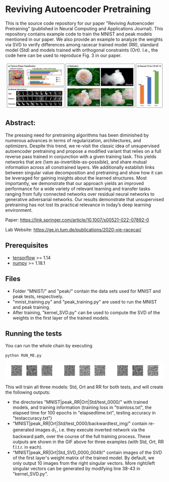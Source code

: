 # Reviving Autoencoder Pretraining

This is the source code repository for our paper
"Reviving Autoencoder Pretraining" (published in Neural Computing and Applications Journal).
This repository contains example code to train the MNIST and peak models mentioned in our paper. We also provide an example to analyze the weights via SVD to verify differences among racecar trained model (RR), standard model (Std) and models trained with orthogonal constraints (Ort). I.e., the code here can be used to reproduce Fig. 3 in our paper.


![racecar Training teaser](resources/racecar-teaser.jpg)

## Abstract:

The pressing need for pretraining algorithms has been diminished by numerous advances in terms of regularization, architectures, and optimizers. Despite this trend, we re-visit the classic idea of unsupervised autoencoder pretraining and propose a modified variant that relies on a full reverse pass trained in conjunction with a given training task. This yields networks that are {\em as-invertible-as-possible}, and share mutual information across all constrained layers. We additionally establish links between singular value decomposition and pretraining and show how it can be leveraged for gaining insights about the learned structures. Most importantly, we demonstrate that our approach yields an improved performance for a wide variety of relevant learning and transfer tasks ranging from fully connected networks over residual neural networks to generative adversarial networks. Our results demonstrate that unsupervised pretraining has not lost its practical relevance in today’s deep learning environment.

Paper: <https://link.springer.com/article/10.1007/s00521-022-07892-0>

Lab Website: <https://ge.in.tum.de/publications/2020-xie-racecar/>

## Prerequisites

* [tensorflow](https://www.tensorflow.org/install) >= 1.14
* [numpy](https://numpy.org/install/)  >= 1.18.1

## Files

* Folder "MNIST/" and "peak/" contain the data sets used for MNIST and peak tests, respectively.
* "mnist_training.py" and "peak_training.py" are used to run the MNIST and peak training.
* After training, "kernel_SVD.py" can be used to compute the SVD of the weights in the first layer of the trained models.

## Running the tests
You can run the whole chain by executing
```
python RUN_ME.py
```

![An example evolution of the reverse pass for Std, Ort and RR.](resources/svd-output.gif)

This will train all three models: Std, Ort and RR for both tests, and will create the following outputs:
* the directories "MNIST|peak_RR|Ort|Std/test_0000/" with trained models, and training information (training loss in "trainloss.txt", the elapsed time for 100 epochs in "elapsedtime.txt", testing accuracy in "testaccuracy.txt")
* "MNIST|peak_RR|Ort|Std/test_0000/backwardtest_img/" contain re-generated images $d_{1}^{'}$, i.e. they execute inverted network via the backward path, over the course of the full training process. These outputs are shown in the GIF above for three examples (with Std, Ort, RR f.l.t.r. in each).
* "MNIST|peak_RR|Ort|Std_SVD_0000_0049/" contain images of the SVD of the first layer's weight matrix of the trained model. By default, we only output 10 images from the right singular vectors. More right/left singular vectors can be generated by modifying line 38-43 in "kernel_SVD.py".

